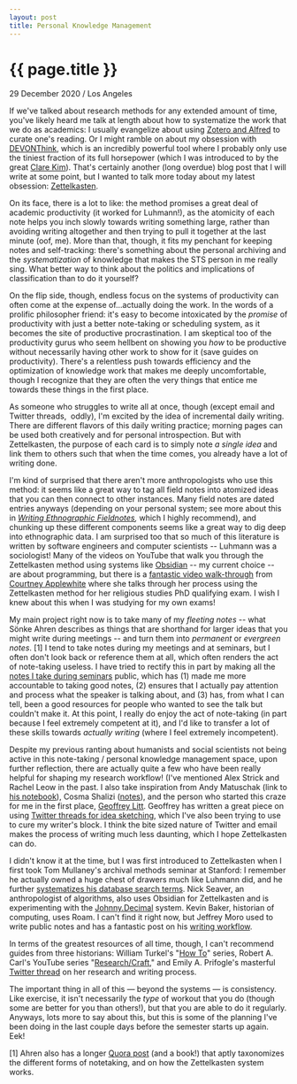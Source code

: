 ```yaml
---
layout: post
title: Personal Knowledge Management
---
```


{{ page.title }}
================

<p class="meta">29 December 2020 / Los Angeles</p>

If we've talked about research methods for any extended amount of time, you've likely heard me talk at length about how to systematize the work that we do as academics: I usually evangelize about using [Zotero and Alfred](https://crystaljjlee.blogspot.com/search/label/research%20workflow) to curate one's reading. Or I might ramble on about my obsession with [DEVONThink](https://www.devontechnologies.com/apps/devonthink), which is an incredibly powerful tool where I probably only use the tiniest fraction of its full horsepower (which I was introduced to by the great [Clare Kim](https://iph.wustl.edu/people/clare-kim)). That's certainly another (long overdue) blog post that I will write at some point, but I wanted to talk more today about my latest obsession: [Zettelkasten](https://en.wikipedia.org/wiki/Zettelkasten). 

On its face, there is a lot to like: the method promises a great deal of academic productivity (it worked for Luhmann!), as the atomicity of each note helps you inch slowly towards writing something large, rather than avoiding writing altogether and then trying to pull it together at the last minute (oof, me). More than that, though, it fits my penchant for keeping notes and self-tracking: there's something about the personal archiving and the _systematization_ of knowledge that makes the STS person in me really sing. What better way to think about the politics and implications of classification than to do it yourself? 

On the flip side, though, endless focus on the systems of productivity can often come at the expense of...actually doing the work. In the words of a prolific philosopher friend: it's easy to become intoxicated by the _promise_ of productivity with just a better note-taking or scheduling system, as it becomes the site of productive procrastination. I am skeptical too of the productivity gurus who seem hellbent on showing you _how_ to be productive without necessarily having other work to show for it (save guides on productivity). There's a relentless push towards efficiency and the optimization of knowledge work that makes me deeply uncomfortable, though I recognize that they are often the very things that entice me towards these things in the first place. 

As someone who struggles to write all at once, though (except email and Twitter threads,  oddly), I'm excited by the idea of incremental daily writing. There are different flavors of this daily writing practice; morning pages can be used both creatively and for personal introspection. But with Zettelkasten, the purpose of each card is to simply note _a single idea_ and link them to others such that when the time comes, you already have a lot of writing done. 

I'm kind of surprised that there aren't more anthropologists who use this method: it seems like a great way to tag all field notes into atomized ideas that you can then connect to other instances. Many field notes are dated entries anyways (depending on your personal system; see more about this in _[Writing Ethnographic Fieldnotes](https://press.uchicago.edu/ucp/books/book/chicago/W/bo12182616.html),_ which I highly recommend), and chunking up these different components seems like a great way to dig deep into ethnographic data. I am surprised too that so much of this literature is written by software engineers and computer scientists -- Luhmann was a sociologist! Many of the videos on YouTube that walk you through the Zettelkasten method using systems like [Obsidian](https://obsidian.md/) \-- my current choice -- are about programming, but there is a [fantastic video walk-through](https://www.youtube.com/watch?v=txsScSC53-8&ab_channel=KeepProductive) from [Courtney Applewhite](https://www.religion.ucsb.edu/people/student/courtney-applewhite/) where she talks through her process using the Zettelkasten method for her religious studies PhD qualifying exam. I wish I knew about this when I was studying for my own exams! 

My main project right now is to take many of my _fleeting notes_ -- what Sönke Ahren describes as things that are shorthand for larger ideas that you might write during meetings -- and turn them into _permanent_ or _evergreen notes_. \[1\] I tend to take notes during my meetings and at seminars, but I often don't look back or reference them at all, which often renders the act of note-taking useless. I have tried to rectify this in part by making all the [notes I take during seminars](https://docs.google.com/document/d/11UP2DG0tbb8KwMe1V9thxey0iIVP3sO2HYZcbFEsGIo/edit) public, which has (1) made me more accountable to taking good notes, (2) ensures that I actually pay attention and process what the speaker is talking about, and (3) has, from what I can tell, been a good resources for people who wanted to see the talk but couldn't make it. At this point, I really do enjoy the act of note-taking (in part because I feel extremely competent at it), and I'd like to transfer a lot of these skills towards _actually writing_ (where I feel extremely incompetent). 

Despite my previous ranting about humanists and social scientists not being active in this note-taking / personal knowledge management space, upon further reflection, there are actually quite a few who have been really helpful for shaping my research workflow! (I've mentioned Alex Strick and Rachel Leow in the past. I also take inspiration from Andy Matuschak (link to [his notebook](https://notes.andymatuschak.org/z7kEFe6NfUSgtaDuUjST1oczKKzQQeQWk4Dbc)), Cosma Shalizi ([notes](http://bactra.org/notebooks/)), and the person who started this craze for me in the first place, [Geoffrey Litt](https://www.geoffreylitt.com/). Geoffrey has written a great piece on using [Twitter threads for idea sketching](https://www.geoffreylitt.com/2020/09/21/twitter-and-media-for-sketching.html), which I've also been trying to use to cure my writer's block. I think the bite sized nature of Twitter and email makes the process of writing much less daunting, which I hope Zettelkasten can do.  

I didn't know it at the time, but I was first introduced to Zettelkasten when I first took Tom Mullaney's archival methods seminar at Stanford: I remember he actually owned a huge chest of drawers much like Luhmann did, and he further [systematizes his database search terms](https://youtu.be/mfRDqQL7PP4). Nick Seaver, an anthropologist of algorithms, also uses Obsidian for Zettelkasten and is experimenting with the [Johnny.Decimal](https://johnnydecimal.com/) system. Kevin Baker, historian of computing, uses Roam. I can't find it right now, but Jeffrey Moro used to write public notes and has a fantastic post on his [writing workflow](https://jeffreymoro.com/blog/2020-09-21-how-i-write/). 

In terms of the greatest resources of all time, though, I can't recommend guides from three historians: William Turkel's "[How To](https://williamjturkel.net/how-to/)" series, Robert A. Carl's YouTube series "[Research/Craft](https://www.youtube.com/playlist?list=PLInjTK7TLuVftmQALN80fAfAsEGTh5LFg)," and Emily A. Prifogle's masterful [Twitter thread](https://twitter.com/EmilyAPrifogle/status/1093516265833025537?s=20) on her research and writing process. 

The important thing in all of this — beyond the systems — is consistency. Like exercise, it isn't necessarily the _type_ of workout that you do (though some are better for you than others!), but that you are able to do it regularly. Anyways, lots more to say about this, but this is some of the planning I've been doing in the last couple days before the semester starts up again. Eek! 

\[1\] Ahren also has a longer [Quora post](https://www.quora.com/What-is-the-best-way-to-take-notes/answer/S%C3%B6nke-Ahrens?ch=10&share=e1efd8f9&srid=uJBsW) (and a book!) that aptly taxonomizes the different forms of notetaking, and on how the Zettelkasten system works.